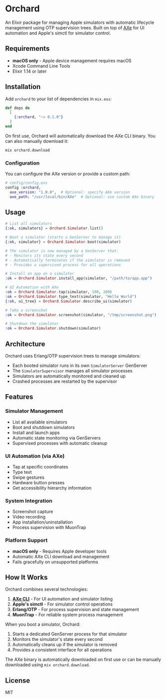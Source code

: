 # Orchard

An Elixir package for managing Apple simulators with automatic lifecycle management using OTP supervision trees. Built on top of [AXe](https://github.com/cameroncooke/AXe) for UI automation and Apple's simctl for simulator control.

## Requirements

- **macOS only** - Apple device management requires macOS
- Xcode Command Line Tools
- Elixir 1.14 or later

## Installation

Add `orchard` to your list of dependencies in `mix.exs`:

```elixir
def deps do
  [
    {:orchard, "~> 0.1.0"}
  ]
end
```

On first use, Orchard will automatically download the AXe CLI binary. You can also manually download it:

```bash
mix orchard.download
```

### Configuration

You can configure the AXe version or provide a custom path:

```elixir
# config/config.exs
config :orchard,
  axe_version: "1.0.0",  # Optional: specify AXe version
  axe_path: "/usr/local/bin/AXe"  # Optional: use custom AXe binary
```

## Usage

```elixir
# List all simulators
{:ok, simulators} = Orchard.Simulator.list()

# Boot a simulator (starts a GenServer to manage it)
{:ok, simulator} = Orchard.Simulator.boot(simulator)

# The simulator is now managed by a GenServer that:
# - Monitors its state every second
# - Automatically terminates if the simulator is removed
# - Provides a supervised process for all operations

# Install an app on a simulator
:ok = Orchard.Simulator.install_app(simulator, "/path/to/app.app")

# UI Automation with AXe
:ok = Orchard.Simulator.tap(simulator, 100, 200)
:ok = Orchard.Simulator.type_text(simulator, "Hello World")
{:ok, ui_tree} = Orchard.Simulator.describe_ui(simulator)

# Take a screenshot
:ok = Orchard.Simulator.screenshot(simulator, "/tmp/screenshot.png")

# Shutdown the simulator
:ok = Orchard.Simulator.shutdown(simulator)
```

## Architecture

Orchard uses Erlang/OTP supervision trees to manage simulators:

- Each booted simulator runs in its own `SimulatorServer` GenServer
- The `SimulatorSupervisor` manages all simulator processes
- Simulators are automatically monitored and cleaned up
- Crashed processes are restarted by the supervisor

## Features

### Simulator Management
- List all available simulators
- Boot and shutdown simulators
- Install and launch apps
- Automatic state monitoring via GenServers
- Supervised processes with automatic cleanup

### UI Automation (via AXe)
- Tap at specific coordinates
- Type text
- Swipe gestures
- Hardware button presses
- Get accessibility hierarchy information

### System Integration
- Screenshot capture
- Video recording
- App installation/uninstallation
- Process supervision with MuonTrap

### Platform Support
- **macOS only** - Requires Apple developer tools
- Automatic AXe CLI download and management
- Fails gracefully on unsupported platforms

## How It Works

Orchard combines several technologies:

1. **[AXe CLI](https://github.com/cameroncooke/AXe)** - For UI automation and simulator listing
2. **Apple's simctl** - For simulator control operations
3. **Erlang/OTP** - For process supervision and state management
4. **MuonTrap** - For reliable system process management

When you boot a simulator, Orchard:
1. Starts a dedicated GenServer process for that simulator
2. Monitors the simulator's state every second
3. Automatically cleans up if the simulator is removed
4. Provides a consistent interface for all operations

The AXe binary is automatically downloaded on first use or can be manually downloaded using `mix orchard.download`.

## License

MIT